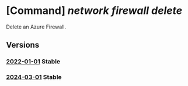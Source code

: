 # [Command] _network firewall delete_

Delete an Azure Firewall.

## Versions

### [2022-01-01](/Resources/mgmt-plane/L3N1YnNjcmlwdGlvbnMve30vcmVzb3VyY2Vncm91cHMve30vcHJvdmlkZXJzL21pY3Jvc29mdC5uZXR3b3JrL2F6dXJlZmlyZXdhbGxzL3t9/2022-01-01.xml) **Stable**

<!-- mgmt-plane /subscriptions/{}/resourcegroups/{}/providers/microsoft.network/azurefirewalls/{} 2022-01-01 -->

### [2024-03-01](/Resources/mgmt-plane/L3N1YnNjcmlwdGlvbnMve30vcmVzb3VyY2Vncm91cHMve30vcHJvdmlkZXJzL21pY3Jvc29mdC5uZXR3b3JrL2F6dXJlZmlyZXdhbGxzL3t9/2024-03-01.xml) **Stable**

<!-- mgmt-plane /subscriptions/{}/resourcegroups/{}/providers/microsoft.network/azurefirewalls/{} 2024-03-01 -->
